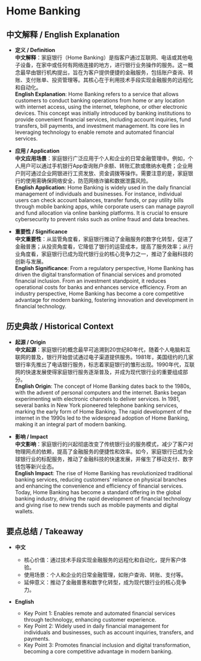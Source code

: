 # Home Banking

## 中文解释 / English Explanation

* **定义 / Definition**  
  **中文解释**：家庭银行（Home Banking）是指客户通过互联网、电话或其他电子设备，在家中或任何有网络连接的地方，进行银行业务操作的服务。这一概念最早由银行机构提出，旨在为客户提供便捷的金融服务，包括账户查询、转账、支付账单、投资管理等。其核心在于利用技术手段实现金融服务的远程化和自动化。  
  **English Explanation**: Home Banking refers to a service that allows customers to conduct banking operations from home or any location with internet access, using the internet, telephone, or other electronic devices. This concept was initially introduced by banking institutions to provide convenient financial services, including account inquiries, fund transfers, bill payments, and investment management. Its core lies in leveraging technology to enable remote and automated financial services.

* **应用 / Application**  
  **中文应用场景**：家庭银行广泛应用于个人和企业的日常金融管理中。例如，个人用户可以通过手机银行App查询账户余额、转账汇款或缴纳水电费；企业用户则可通过企业网银进行工资发放、资金调拨等操作。需要注意的是，家庭银行的使用需确保网络安全，防范网络诈骗和数据泄露风险。  
  **English Application**: Home Banking is widely used in the daily financial management of individuals and businesses. For instance, individual users can check account balances, transfer funds, or pay utility bills through mobile banking apps, while corporate users can manage payroll and fund allocation via online banking platforms. It is crucial to ensure cybersecurity to prevent risks such as online fraud and data breaches.

* **重要性 / Significance**  
  **中文重要性**：从监管角度看，家庭银行推动了金融服务的数字化转型，促进了金融普惠；从投资角度看，它降低了银行的运营成本，提高了服务效率；从行业角度看，家庭银行已成为现代银行业的核心竞争力之一，推动了金融科技的创新与发展。  
  **English Significance**: From a regulatory perspective, Home Banking has driven the digital transformation of financial services and promoted financial inclusion. From an investment standpoint, it reduces operational costs for banks and enhances service efficiency. From an industry perspective, Home Banking has become a core competitive advantage for modern banking, fostering innovation and development in financial technology.

## 历史典故 / Historical Context

* **起源 / Origin**  
  **中文起源**：家庭银行的概念最早可追溯到20世纪80年代，随着个人电脑和互联网的普及，银行开始尝试通过电子渠道提供服务。1981年，美国纽约的几家银行率先推出了电话银行服务，标志着家庭银行的雏形出现。1990年代，互联网的快速发展使得家庭银行服务逐渐普及，并成为现代银行业的重要组成部分。  
  **English Origin**: The concept of Home Banking dates back to the 1980s, with the advent of personal computers and the internet. Banks began experimenting with electronic channels to deliver services. In 1981, several banks in New York pioneered telephone banking services, marking the early form of Home Banking. The rapid development of the internet in the 1990s led to the widespread adoption of Home Banking, making it an integral part of modern banking.

* **影响 / Impact**  
  **中文影响**：家庭银行的兴起彻底改变了传统银行业的服务模式，减少了客户对物理网点的依赖，提高了金融服务的便捷性和效率。如今，家庭银行已成为全球银行业的标配服务，推动了金融科技的快速发展，并催生了移动支付、数字钱包等新兴业态。  
  **English Impact**: The rise of Home Banking has revolutionized traditional banking services, reducing customers' reliance on physical branches and enhancing the convenience and efficiency of financial services. Today, Home Banking has become a standard offering in the global banking industry, driving the rapid development of financial technology and giving rise to new trends such as mobile payments and digital wallets.

## 要点总结 / Takeaway

* **中文**  
  - 核心价值：通过技术手段实现金融服务的远程化和自动化，提升客户体验。  
  - 使用场景：个人和企业的日常金融管理，如账户查询、转账、支付等。  
  - 延伸意义：推动了金融普惠和数字化转型，成为现代银行业的核心竞争力。  

* **English**  
  - Key Point 1: Enables remote and automated financial services through technology, enhancing customer experience.  
  - Key Point 2: Widely used in daily financial management for individuals and businesses, such as account inquiries, transfers, and payments.  
  - Key Point 3: Promotes financial inclusion and digital transformation, becoming a core competitive advantage in modern banking.